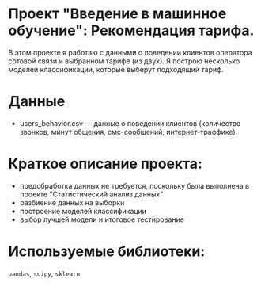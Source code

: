 # Проект "Введение в машинное обучение": Рекомендация тарифа.
В этом проекте я работаю с данными о поведении клиентов оператора сотовой связи и выбранном тарифе (из двух). Я построю несколько моделей классификации, которые выберут подходящий тариф.
# Данные
   - users_behavior.csv — данные о поведении клиентов (количество звонков, минут общения, смс-сообщений, интернет-траффике).
# Краткое описание проекта:
- предобработка данных не требуется, поскольку была выполнена в проекте "Статистический анализ данных"
- разбиение данных на выборки
- построение моделей классификации
- выбор лучшей модели и итоговое тестирование
# Используемые библиотеки: 
`pandas`, `scipy`, `sklearn`
